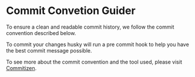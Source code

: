# Commit Convetion Guider

To ensure a clean and readable commit history, we follow the commit convention
described below.

To commit your changes husky will run a pre commit hook to help you have the
best commit message possible.

To see more about the commit convention and the tool used, please visit
[Commitizen](https://commitizen-tools.github.io/commitizen/).
